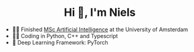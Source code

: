 <h1 align="center">Hi 👋, I'm Niels</h1>

- 👨‍🎓 Finished [MSc Artificial Intelligence](https://www.uva.nl/en/programmes/masters/artificial-intelligence/artificial-intelligence.html?origin=5BOaRAofTjCccATraJp2XA) at the University of Amsterdam
- 👨‍💻 Coding in Python, C++ and Typescript
- 🧠 Deep Learning Framework: PyTorch
